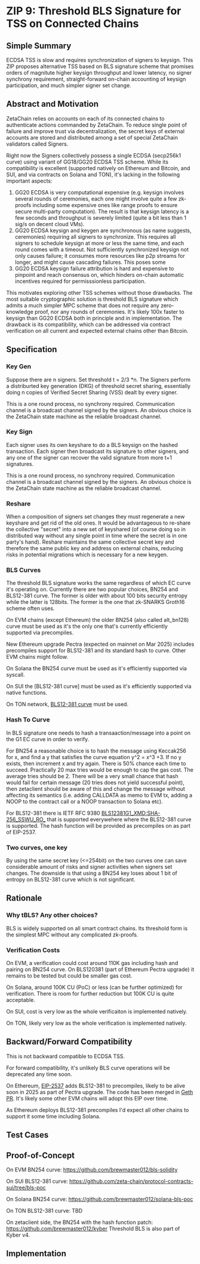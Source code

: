 # ZIP 9: Threshold BLS Signature for TSS on Connected Chains

## Simple Summary
ECDSA TSS is slow and requires synchronization of signers to keysign. 
This ZIP proposes alternative TSS based on BLS signature scheme
that promises orders of magnitute higher keysign throughput and lower latency, 
no signer synchrony requirement, straight-forward on-chain accounting
of keysign participation, and much simpler signer set change. 


## Abstract and Motivation
ZetaChain relies on accounts on each of its connected chains to authenticate
actions commanded by ZetaChain. To reduce single point of failure and improve
trust via decentralization, the secret keys of external accounts are stored and
distributed among a set of special ZetaChain validators called Signers. 

Right now the Signers collectively possess a single ECDSA (secp256k1 curve)
using variant of GG18/GG20 ECDSA TSS scheme. While its compatibility is
excellent (supported natively on Ethereum and Bitcoin, and SUI, and via
contracts on Solana and TON), it's lacking in the following important aspects: 

1. GG20 ECDSA is very computational expensive (e.g. keysign involves several
   rounds of ceremonies, each one might involve quite a few zk-proofs including
   some expensive ones like range proofs to ensure secure multi-party computation). 
   The result is that keysign latency is a few seconds and throughput is severely
   limited (quite a bit less than 1 sig/s on decent cloud VMs). 
2. GG20 ECDSA keysign and keygen are synchronous (as name suggests, ceremonies)
   requiring all signers to synchronize. This requires all signers to schedule keysign
   at more or less the same time, and each round comes with a timeout. Not sufficiently
   synchronized keysign not only causes failure; it consumes more resources like
   p2p streams for longer, and might cause cascading failures. This poses some
3. GG20 ECDSA keysign failure attribution is hard and expensive to pinpoint and reach
   consensus on, which hinders on-chain automatic incentives required for
   permisssionless participation. 
   
This motivates exploring other TSS schemes without those drawbacks.
The most suitable cryptographic solution is threshold BLS signature
which admits a much simpler MPC scheme that does not require any
zero-knowledge proof, nor any rounds of ceremonies. It's likely 100x
faster to keysign than GG20 ECDSA both in principle and in
implementation. The drawback is its compatibility, which can be
addressed via contract verification on all current and expected
external chains other than Bitcoin. 

## Specification
### Key Gen
Suppose there are n signers. Set threshold t = 2/3 *n. 
The Signers perform a distriburted key generation (DKG) of 
threshold secret sharing, essentially doing n copies of Verified
Secret Sharing (VSS) dealt by every signer. 

This is a one round process, no synchrony required. 
Communication channel is a broadcast channel signed by the signers. 
An obvious choice is the ZetaChain state machine as the reliable broadcast
channel. 

### Key Sign
Each signer uses its own keyshare to do a BLS keysign on the hashed transaction.
Each signer then broadcast its signature to other signers, and any one of the signer
can recover the valid signature from more t+1 signatures. 

This is a one round process, no synchrony required. 
Communication channel is a broadcast channel signed by the signers. 
An obvious choice is the ZetaChain state machine as the reliable broadcast
channel. 

### Reshare
When a composition of signers set changes they must regenerate a new
keyshare and get rid of the old ones. It would be advantageous to re-share
the collective "secret" into a new set of keyshared (of course doing so
in distributed way without any single point in time where the secret is
in one party's hand).  Reshare maintains the same collective secret key and therefore
the same public key and address on external chains, reducing risks in potential
migrations which is necessary for a new keygen. 

### BLS Curves
The threshold BLS signature works the same regardless of which EC curve
it's operating on. Currently there are two popular choices, BN254 and BLS12-381
curve. The former is older with about 100 bits security entropy while the latter
is 128bits. The former is the one that zk-SNARKS Groth16 scheme often uses. 

On EVM chains (except Ethereum) the older BN254 (also called alt_bn128) curve must be used as
it's the only one that's currently efficiently supported via precompiles. 

New Ethereum upgrade Pectra (expected on mainnet on Mar 2025) includes precompiles
support for BLS12-381 and its standard hash to curve. Other EVM chains might follow. 

On Solana the BN254 curve must be used as it's efficiently supported via syscall. 

On SUI the [BLS12-381 curve] must be used as it's efficiently supported via
native functions. 

On TON network, [BLS12-381 curve](https://docs.ton.org/v3/documentation/tvm/changelog/tvm-upgrade-2023-07#bls12-381) must be used.

### Hash To Curve
In BLS signature one needs to hash a transaaction/message into a point on the G1
EC curve in order to verify. 

For BN254 a reasonable choice is to hash the message using Keccak256 for x, 
and find a y that satisfies the curve equation y^2 = x^3 +3. If no y exists, then
increment x and try again. There is 50% chance each time to succeed. Practically
20 max tries would be enough to cap the gas cost. The average tries should be 2. 
There will be a very small chance that hash would fail for certain message (20 tries
does not yield successful point), then zetaclient should be aware of this and change
the message without affecting its semantics (i.e. adding CALLDATA as memo to EVM tx, 
adding a NOOP to the contract call or a NOOP transaction to Solana etc). 


For BLS12-381 there is IETF RFC 9380
[BLS12381G1_XMD:SHA-256_SSWU_RO_](https://datatracker.ietf.org/doc/html/draft-irtf-cfrg-hash-to-curve-05#section-8.9)
that is supported everywehere where the BLS12-381 curve is supported. 
The hash function will be provided as precompiles on as part of EIP-2537. 

### Two curves, one key
By using the same secret key (<=254bit) on the two curves one can save considerable amount
of risks and signer activities when signers set changes. The downside is that
using a BN254 key loses about 1 bit of entropy on BLS12-381 curve which is not
significant. 



## Rationale 
### Why tBLS? Any other choices? 
BLS is widely supported on all smart contract chains. Its threshold form
is the simplest MPC without any complicated zk-proofs. 


### Verification Costs
On EVM, a verification could cost around 110K gas including hash and pairing on BN254 curve. 
On BLS120381 (part of Ethereum Pectra upgrade) it remains to be tested but could be
smaller gas cost. 

On Solana, around 100K CU (PoC) or less (can be further optimized) for verification. There is
room for further reduction but 100K CU is quite acceptable. 

On SUI, cost is very low as the whole verificaiton is implemented natively. 

On TON, likely very low as the whole verification is implemented natively. 

## Backward/Forward Compatibility
This is not backward compatible to ECDSA TSS. 

For forward compatibility, it's unlikely BLS curve operations will be deprecated 
any time soon. 

On Ethereum, [EIP-2537](https://eips.ethereum.org/EIPS/eip-2537) adds BLS12-381
to precompiles, likely to be alive soon in 2025 as part of Pectra upgrade. The code
has been merged in [Geth PR](https://github.com/ethereum/go-ethereum/pull/30978).
It's likely some other EVM chains will adopt this EIP over time.

As Ethereum deploys BLS12-381 precompiles I'd expect all other chains to support
it some time including Solana. 


## Test Cases

## Proof-of-Concept
On EVM BN254 curve:  https://github.com/brewmaster012/bls-solidity

On SUI BLS12-381 curve: https://github.com/zeta-chain/protocol-contracts-sui/tree/bls-poc

On Solana BN254 curve: https://github.com/brewmaster012/solana-bls-poc

On TON BLS12-381 curve: TBD

On zetaclient side, the BN254 with the hash function patch:  https://github.com/brewmaster012/kyber
Threshold BLS is also part of Kyber v4. 


## Implementation

